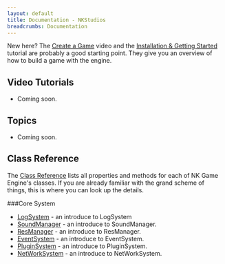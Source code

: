 ```yaml
---
layout: default
title: Documentation - NKStudios
breadcrumbs: Documentation
---
```

New here? The [Create a Game](http://google.com) video and the [Installation & Getting Started](http://google.com) tutorial are probably a good starting point. They give you an overview of how to build a game with the engine.

## Video Tutorials
* Coming soon.

## Topics
* Coming soon.

## Class Reference
The [Class Reference](/documentation/class-reference.html) lists all properties and methods for each of NK Game Engine's classes. If you are already familiar with the grand scheme of things, this is where you can look up the details.

###Core System
* [LogSystem](/documentation/class-reference/log-system.html) - an introduce to LogSystem
* [SoundManager](/documentation/class-reference/sound-manager.html) - an introduce to SoundManager.
* [ResManager](/documentation/class-reference/res-manager.html) - an introduce to ResManager.
* [EventSystem](/documentation/class-reference/event-system.html) - an introduce to EventSystem.
* [PluginSystem](/documentation/class-reference/plugin-system.html) - an introduce to PluginSystem.
* [NetWorkSystem](/documentation/class-reference/newwork-system.html) - an introduce to NetWorkSystem.

